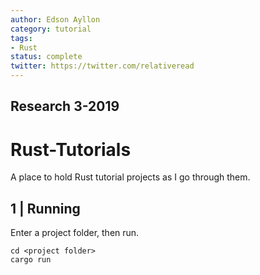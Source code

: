 ```yaml
---
author: Edson Ayllon
category: tutorial
tags: 
- Rust
status: complete
twitter: https://twitter.com/relativeread
---
```


## Research 3-2019

# Rust-Tutorials

A place to hold Rust tutorial projects as I go through them.

## 1 | Running

Enter a project folder, then run.

```
cd <project folder>
cargo run
```

